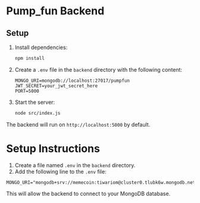 # Pump_fun Backend

## Setup

1. Install dependencies:
   ```bash
   npm install
   ```

2. Create a `.env` file in the `backend` directory with the following content:
   ```env
   MONGO_URI=mongodb://localhost:27017/pumpfun
   JWT_SECRET=your_jwt_secret_here
   PORT=5000
   ```

3. Start the server:
   ```bash
   node src/index.js
   ```

The backend will run on `http://localhost:5000` by default.

# Setup Instructions

1. Create a file named `.env` in the `backend` directory.
2. Add the following line to the `.env` file:

```
MONGO_URI="mongodb+srv://memecoin:tiwariom@cluster0.tlubk6w.mongodb.net/"
```

This will allow the backend to connect to your MongoDB database.